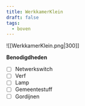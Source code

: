 ```yaml
---
title: WerkkamerKlein
draft: false
tags:
  - boven
---
```

![[WerkkamerKlein.png|300]]

**Benodigdheden**
- [ ] Netwerkswitch
- [ ] Verf
- [ ] Lamp
- [ ] Gemeentestuff
- [ ] Gordijnen
